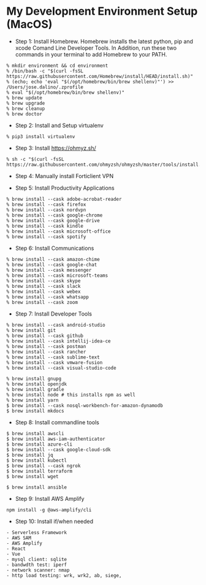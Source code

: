 # My Development Environment Setup (MacOS)

- Step 1: Install Homebrew. Homebrew installs the latest python, pip and xcode Comand Line Developer Tools. In Addition, run these two commands in your terminal to add Homebrew to your PATH.
```
% mkdir environment && cd environment
% /bin/bash -c "$(curl -fsSL https://raw.githubusercontent.com/Homebrew/install/HEAD/install.sh)"
% (echo; echo 'eval "$(/opt/homebrew/bin/brew shellenv)"') >> /Users/jose.dalino/.zprofile
% eval "$(/opt/homebrew/bin/brew shellenv)"
% brew update
% brew upgrade
% brew cleanup
% brew doctor
```

- Step 2: Install and Setup virtualenv
```
% pip3 install virtualenv
```

- Step 3: Install https://ohmyz.sh/
```
% sh -c "$(curl -fsSL https://raw.githubusercontent.com/ohmyzsh/ohmyzsh/master/tools/install.sh)"
```

- Step 4: Manually install Forticlient VPN

- Step 5: Install Productivity Applications
```
% brew install --cask adobe-acrobat-reader
% brew install --cask firefox
% brew install --cask nordvpn
% brew install --cask google-chrome
% brew install --cask google-drive
% brew install --cask kindle
% brew install --cask microsoft-office
% brew install --cask spotify
```

- Step 6: Install Communications
```
% brew install --cask amazon-chime
% brew install --cask google-chat
% brew install --cask messenger
% brew install --cask microsoft-teams
% brew install --cask skype
% brew install --cask slack
% brew install --cask webex
% brew install --cask whatsapp
% brew install --cask zoom
```

- Step 7: Install Developer Tools
```
% brew install --cask android-studio
% brew install git
% brew install --cask github
% brew install --cask intellij-idea-ce
% brew install --cask postman
% brew install --cask rancher
% brew install --cask sublime-text
% brew install --cask vmware-fusion
% brew install --cask visual-studio-code

% brew install gnupg
% brew install openjdk
% brew install gradle
% brew install node # this installs npm as well
% brew install yarn
$ brew install --cask nosql-workbench-for-amazon-dynamodb
$ brew install mkdocs
```

- Step 8: Install commandline tools
```
$ brew install awscli
$ brew install aws-iam-authenticator
$ brew install azure-cli
$ brew install --cask google-cloud-sdk
$ brew install jq
$ brew install kubectl
$ brew install --cask ngrok
$ brew install terraform
$ brew install wget

$ brew install ansible
```

- Step 9: Install AWS Amplify
```
npm install -g @aws-amplify/cli
```

- Step 10: Install if/when needed
```
- Serverless Framework
- AWS SAM
- AWS Amplify
- React
- Vue
- mysql client: sqlite
- bandwdth test: iperf
- network scanner: nmap
- http load testing: wrk, wrk2, ab, siege, 
```
